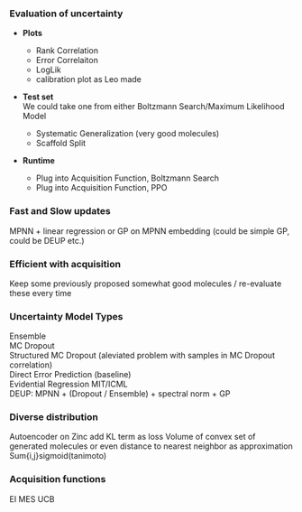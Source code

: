 ### Evaluation of uncertainty
* **Plots**
    * Rank Correlation
    * Error Correlaiton
    * LogLik
    * calibration plot as Leo made

* **Test set**  
We could take one from either Boltzmann Search/Maximum Likelihood Model
    * Systematic Generalization (very good molecules)
    * Scaffold Split

* **Runtime**
    * Plug into Acquisition Function, Boltzmann Search
    * Plug into Acquisition Function, PPO


### Fast and Slow updates
MPNN + linear regression or GP on MPNN embedding (could be simple GP, could be DEUP etc.)


### Efficient with acquisition 
Keep some previously proposed somewhat good molecules / re-evaluate these every time


### Uncertainty Model Types
Ensemble  
MC Dropout  
Structured MC Dropout (aleviated problem with samples in MC Dropout correlation)  
Direct Error Prediction (baseline)  
Evidential Regression MIT/ICML  
DEUP: MPNN + (Dropout / Ensemble) + spectral norm + GP  


### Diverse distribution
Autoencoder on Zinc add KL term as loss
Volume of convex set of generated molecules or even distance to nearest neighbor as approximation
Sum{i,j}sigmoid(tanimoto)

### Acquisition functions
EI
MES
UCB